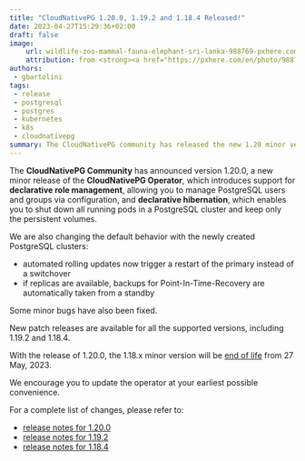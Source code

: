 ```yaml
---
title: "CloudNativePG 1.20.0, 1.19.2 and 1.18.4 Released!"
date: 2023-04-27T15:29:36+02:00
draft: false
image:
    url: wildlife-zoo-mammal-fauna-elephant-sri-lanka-988769-pxhere.com.jpg
    attribution: from <strong><a href="https://pxhere.com/en/photo/988769?utm_content=clipUser&utm_medium=referral&utm_source=pxhere">PxHere</a></strong>
authors:
 - gbartolini
tags:
 - release
 - postgresql
 - postgres
 - kubernetes
 - k8s
 - cloudnativepg
summary: The CloudNativePG community has released the new 1.20 minor version and a new update for the supported 1.19 and 1.18 versions of the CloudNativePG operator.
---
```

The **CloudNativePG Community** has announced version 1.20.0, a new minor
release of the **CloudNativePG Operator**, which introduces support for
**declarative role management**, allowing you to manage PostgreSQL
users and groups via configuration, and **declarative hibernation**,
which enables you to shut down all running pods in a PostgreSQL cluster
and keep only the persistent volumes.

We are also changing the default behavior with the newly created PostgreSQL
clusters:

- automated rolling updates now trigger a restart of the primary instead of a
  switchover
- if replicas are available, backups for Point-In-Time-Recovery are automatically
  taken from a standby

Some minor bugs have also been fixed.

New patch releases are available for all the supported versions, including
1.19.2 and 1.18.4.

With the release of 1.20.0, the 1.18.x minor version will be
[end of life](https://cloudnative-pg.io/documentation/1.20/supported_releases/#support-status-of-cloudnativepg-releases)
from 27 May, 2023.

We encourage you to update the operator at your earliest possible convenience.

For a complete list of changes, please refer to:

- [release notes for 1.20.0](https://cloudnative-pg.io/documentation/1.20/release_notes/v1.20/)
- [release notes for 1.19.2](https://cloudnative-pg.io/documentation/1.19/release_notes/v1.19/)
- [release notes for 1.18.4](https://cloudnative-pg.io/documentation/1.18/release_notes/v1.18/)

<!--
# About CloudNativePg

[CloudNativePG](https://cloudnative-pg.io) is an open source Kubernetes Operator for PostgreSQL workloads that orchestrates the full life cycle of a PostgreSQL cluster, from bootstrapping and configuration, through high availability and connection routing, to backups and disaster recovery. CloudNativePG relies on PostgreSQL’s native streaming replication to distribute data across pods, nodes, and zones, using standard Kubernetes patterns. Replicas can be scaled up and down in a Kubernetes native manner, and the operator automatically and safely reconfigure replication as appropriate.
[CloudNativePG is a project originally created and supported by EDB](https://www.enterprisedb.com/products/cloud-native-postgresql-kubernetes-ha-clusters-k8s-containers-scalable).
-->
<!--
Tweet
Proud to announce #CloudNativePG 1.20.0, 1.19.2 and 1.18.4 are out! Update now!

Introducing backup from standby and delayed failover, enhancing support for WAL volumes.

Read more https://cloudnative-pg.io/blog/cloudnative-pg-1-19-0-released/!

#PostgreSQL #operator #Kubernetes #k8s #databases #postgres #oss
--->
